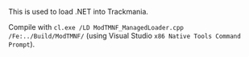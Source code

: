 This is used to load .NET into Trackmania.

Compile with `cl.exe /LD ModTMNF_ManagedLoader.cpp /Fe:../Build/ModTMNF/` (using Visual Studio `x86 Native Tools Command Prompt`).